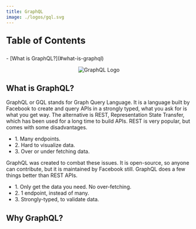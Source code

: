 ```yaml
---
title: GraphQL
image: ./logos/gql.svg
---
```


<div class="post">
    <div id="toc">
    <p style="font-weight: bold; font-size: 25px;">Table of Contents</p>
    - [What is GraphQL?](#what-is-graphql)

</div>

<div id="main">
    <p align="center">
    <img src="logos/gql.svg" alt="GraphQL Logo">
    </p>

## What is GraphQL?

GraphQL or GQL stands for Graph Query Language. It is a language built by Facebook to create and query APIs in a strongly typed, what you ask for is what you get way. The alternative is REST, Representation State Transfer, which has been used for a long time to build APIs. REST is very popular, but comes with some disadvantages. 

- 1\. Many endpoints.
- 2\. Hard to visualize data.
- 3\. Over or under fetching data.

GraphQL was created to combat these issues. It is open-source, so anyone can contribute, but it is maintained by Facebook still. GraphQL does a few things better than REST APIs.

- 1\. Only get the data you need. No over-fetching.
- 2\. 1 endpoint, instead of many.
- 3\. Strongly-typed, to validate data.

## Why GraphQL?



</div>
</div>